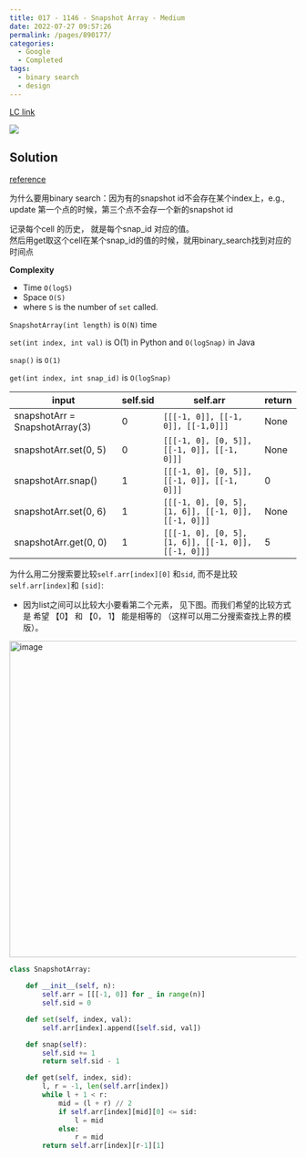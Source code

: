 ```yaml
---
title: 017 - 1146 - Snapshot Array - Medium
date: 2022-07-27 09:57:26
permalink: /pages/890177/
categories:
  - Google
  - Completed
tags:
  - binary search
  - design
---
```



[LC link](https://leetcode.cn/problems/snapshot-array/)

<img src="https://user-images.githubusercontent.com/41789327/180663794-6387c8ff-fe34-4e55-ad72-3fe4642571f4.png">


## Solution

[reference](https://leetcode.com/problems/snapshot-array/discuss/350562/JavaPython-Binary-Search)

为什么要用binary search：因为有的snapshot id不会存在某个index上，e.g., update 第一个点的时候，第三个点不会存一个新的snapshot id

记录每个cell 的历史， 就是每个snap_id 对应的值。       
然后用get取这个cell在某个snap_id的值的时候，就用binary_search找到对应的时间点

**Complexity**
- Time `O(logS)`  
- Space `O(S)`  
- where `S` is the number of `set` called.

`SnapshotArray(int length)` is `O(N)` time  

`set(int index, int val)` is O(1) in Python and `O(logSnap)` in Java  

`snap()` is `O(1)`  

`get(int index, int snap_id)` is `O(logSnap)`



| input                          | self.sid | self.arr                                            | return |
| ------------------------------ | -------- | --------------------------------------------------- | ------ |
| snapshotArr = SnapshotArray(3) | 0        | `[[[-1, 0]], [[-1, 0]], [[-1,0]]]`                  | None   |
| snapshotArr.set(0, 5)          | 0        | `[[[-1, 0], [0, 5]], [[-1, 0]], [[-1, 0]]]`         | None   |
| snapshotArr.snap()             | 1        | `[[[-1, 0], [0, 5]], [[-1, 0]], [[-1, 0]]]`         | 0      |
| snapshotArr.set(0, 6)          | 1        | `[[[-1, 0], [0, 5], [1, 6]], [[-1, 0]], [[-1, 0]]]` | None   |
| snapshotArr.get(0, 0)          | 1        |      `[[[-1, 0], [0, 5], [1, 6]], [[-1, 0]], [[-1, 0]]]`                                             |5        |


为什么用二分搜索要比较`self.arr[index][0]`  和`sid`, 而不是比较 `self.arr[index]`和 `[sid]`: 

- 因为list之间可以比较大小要看第二个元素， 见下图。而我们希望的比较方式是  希望 【0】 和 【0， 1】 能是相等的 （这样可以用二分搜索查找上界的模版）。 
<img width="555" alt="image" src="https://user-images.githubusercontent.com/41789327/180695696-8d94d834-7e95-404d-81f4-b9f1493d27c5.png">

```python
class SnapshotArray:

	def __init__(self, n):
		self.arr = [[[-1, 0]] for _ in range(n)]
		self.sid = 0

	def set(self, index, val):
		self.arr[index].append([self.sid, val])

	def snap(self):
		self.sid += 1
		return self.sid - 1

	def get(self, index, sid):
		l, r = -1, len(self.arr[index])
		while l + 1 < r:
			mid = (l + r) // 2
			if self.arr[index][mid][0] <= sid:
				l = mid
			else:
				r = mid 
		return self.arr[index][r-1][1]
```